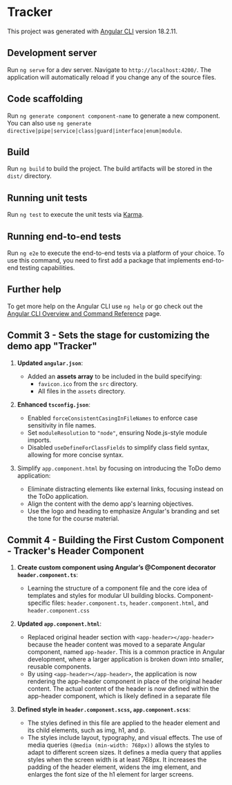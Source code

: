# Tracker

This project was generated with [Angular CLI](https://github.com/angular/angular-cli) version 18.2.11.

## Development server

Run `ng serve` for a dev server. Navigate to `http://localhost:4200/`. The application will automatically reload if you change any of the source files.

## Code scaffolding

Run `ng generate component component-name` to generate a new component. You can also use `ng generate directive|pipe|service|class|guard|interface|enum|module`.

## Build

Run `ng build` to build the project. The build artifacts will be stored in the `dist/` directory.

## Running unit tests

Run `ng test` to execute the unit tests via [Karma](https://karma-runner.github.io).

## Running end-to-end tests

Run `ng e2e` to execute the end-to-end tests via a platform of your choice. To use this command, you need to first add a package that implements end-to-end testing capabilities.

## Further help

To get more help on the Angular CLI use `ng help` or go check out the [Angular CLI Overview and Command Reference](https://angular.dev/tools/cli) page.

## Commit 3 - Sets the stage for customizing the demo app "Tracker" 

1. **Updated `angular.json`**:
   - Added an **assets array** to be included in the build specifying:
     - `favicon.ico` from the `src` directory.
     - All files in the `assets` directory.

2. **Enhanced `tsconfig.json`**:
   - Enabled `forceConsistentCasingInFileNames` to enforce case sensitivity in file names.
   - Set `moduleResolution` to `"node"`, ensuring Node.js-style module imports.
   - Disabled `useDefineForClassFields` to simplify class field syntax, allowing for more concise syntax. 

3. Simplify `app.component.html` by focusing on introducing the ToDo demo application:
   - Eliminate distracting elements like external links, focusing instead on the ToDo application.
   - Align the content with the demo app's learning objectives.
   - Use the logo and heading to emphasize Angular's branding and set the tone for the course material.  

## Commit 4 - Building the First Custom Component - Tracker's Header Component

1. **Create custom component using Angular’s @Component decorator `header.component.ts`**:
   - Learning the structure of a component file and the core idea of templates and styles for modular UI building blocks. Component-specific files: `header.component.ts`, `header.component.html`, and `header.component.css`

2. **Updated `app.component.html`**:
   - Replaced original header section with `<app-header></app-header>` because the header content was moved to a separate Angular component, named `app-header`. This is a common practice in Angular development, where a larger application is broken down into smaller, reusable components.
   - By using `<app-header></app-header>`, the application is now rendering the app-header component in place of the original header content. The actual content of the header is now defined within the app-header component, which is likely defined in a separate file

3. **Defined style in `header.component.scss`, `app.component.scss`**:
   - The styles defined in this file are applied to the header element and its child elements, such as img, h1, and p. 
   - The styles include layout, typography, and visual effects. The use of media queries `(@media (min-width: 768px))` allows the styles to adapt to different screen sizes. It defines a media query that applies styles when the screen width is at least 768px. It increases the padding of the header element, widens the img element, and enlarges the font size of the h1 element for larger screens.
 